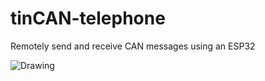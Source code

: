 # tinCAN-telephone
Remotely send and receive CAN messages using an ESP32


![Drawing](https://github.com/user-attachments/assets/0d26ffbe-fc6c-458e-8f4b-40c9e4c3c759)
